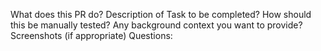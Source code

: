 What does this PR do?
Description of Task to be completed?
How should this be manually tested?
Any background context you want to provide?
Screenshots (if appropriate)
Questions:
